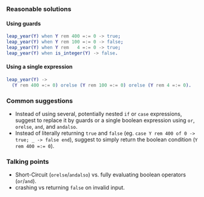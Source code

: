 ### Reasonable solutions

#### Using guards

```erl
leap_year(Y) when Y rem 400 =:= 0 -> true;
leap_year(Y) when Y rem 100 =:= 0 -> false;
leap_year(Y) when Y rem   4 =:= 0 -> true;
leap_year(Y) when is_integer(Y) -> false.
```

#### Using a single expression

```erl
leap_year(Y) ->
  (Y rem 400 =:= 0) orelse (Y rem 100 =:= 0) orelse (Y rem 4 =:= 0).
```

### Common suggestions

* Instead of using several, potentially nested `if` or `case`
  expressions, suggest to replace it by guards or a single boolean
  expression using `or`, `orelse`, `and`, and `andalso`.
* Instead of literally returning `true` and `false` (eg. `case Y rem
  400 of 0 -> true; _ -> false end`), suggest to simply return the
  boolean condition (`Y rem 400 =:= 0`).

### Talking points

* Short-Circuit (`orelse`/`andalso`) vs. fully evaluating boolean
  operators (`or`/`and`).
* crashing vs returning `false` on invalid input.


<!-- Local Variables: -->
<!-- mode: gfm -->
<!-- End: -->
